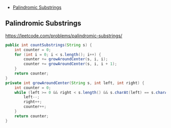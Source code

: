 

+ [Palindromic Substrings](#palindromic-substrings)

## Palindromic Substrings

https://leetcode.com/problems/palindromic-substrings/

```java
public int countSubstrings(String s) {
    int counter = 0;
    for (int i = 0; i < s.length(); i++) {
        counter += growAroundCenter(s, i, i);
        counter += growAroundCenter(s, i, i + 1);
    }
    return counter;
}
private int growAroundCenter(String s, int left, int right) {
    int counter = 0;
    while (left >= 0 && right < s.length() && s.charAt(left) == s.charAt(right)) {
        left--;
        right++;
        counter++;
    }
    return counter;
}
```